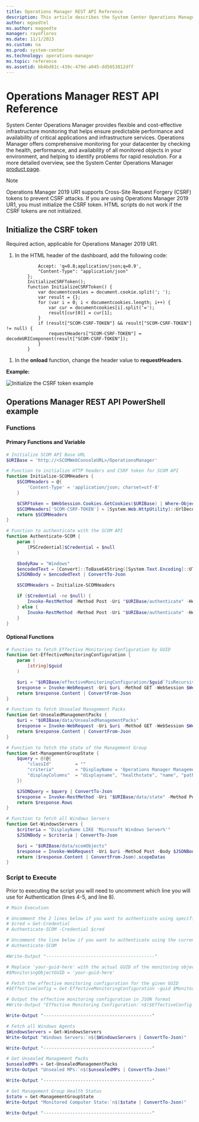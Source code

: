```yaml
---
title: Operations Manager REST API Reference
description: This article describes the System Center Operations Manager REST API reference content.  
author: mgoedtel
ms.author: magoedte
manager: rayoflores
ms.date: 11/1/2023
ms.custom: na
ms.prod: system-center
ms.technology: operations-manager
ms.topic: reference
ms.assetid: bb4bd81c-439c-479d-a045-dd5653812dff
---
```


# Operations Manager REST API Reference

System Center Operations Manager provides flexible and cost-effective infrastructure monitoring that helps ensure predictable performance and availability of critical applications and infrastructure services. Operations Manager offers comprehensive monitoring for your datacenter by checking the health, performance, and availability of all monitored objects in your environment, and helping to identify problems for rapid resolution. For a more detailed overview, see the System Center Operations Manager [product page](/system-center/scom/).

> [!NOTE]
> Operations Manager 2019 UR1 supports Cross-Site Request Forgery (CSRF) tokens to prevent CSRF attacks. If you are using Operations Manager 2019 UR1, you must initialize the CSRF token. HTML scripts do not work if the CSRF tokens are not initialized.

## Initialize the CSRF token

Required action, applicable for Operations Manager 2019 UR1.

1. In the HTML header of the dashboard, add the following code:

```var requestHeaders = {
            Accept: 'q=0.8;application/json;q=0.9',
            "Content-Type": "application/json"
        };
        InitializeCSRFToken();
        function InitializeCSRFToken() {
            var documentcookies = document.cookie.split('; ');
            var result = {};
            for (var i = 0; i < documentcookies.length; i++) {
                var cur = documentcookies[i].split('=');
                result[cur[0]] = cur[1];
            }
            if (result["SCOM-CSRF-TOKEN"] && result["SCOM-CSRF-TOKEN"] != null) {
                requestHeaders["SCOM-CSRF-TOKEN"] = decodeURIComponent(result["SCOM-CSRF-TOKEN"]);
            }
        }
```

1. In the **onload** function, change the header value to **requestHeaders**.

**Example:**

![Initialize the CSRF token example](./Media/index/116854.png)

## Operations Manager REST API PowerShell example

### Functions
#### Primary Functions and Variable
```powershell
# Initialize SCOM API Base URL
$URIBase = 'http://<SCOMWebConsoleURL>/OperationsManager'

# Function to initialize HTTP headers and CSRF token for SCOM API
function Initialize-SCOMHeaders {
    $SCOMHeaders = @{
        'Content-Type' = 'application/json; charset=utf-8'
    }

    $CSRFtoken = $WebSession.Cookies.GetCookies($URIBase) | Where-Object { $_.Name -eq 'SCOM-CSRF-TOKEN' }
    $SCOMHeaders['SCOM-CSRF-TOKEN'] = [System.Web.HttpUtility]::UrlDecode($CSRFtoken.Value)
    return $SCOMHeaders
}

# Function to authenticate with the SCOM API
function Authenticate-SCOM {
    param (
        [PSCredential]$Credential = $null
    )

    $bodyRaw = "Windows"
    $encodedText = [Convert]::ToBase64String([System.Text.Encoding]::UTF8.GetBytes($bodyRaw))
    $JSONBody = $encodedText | ConvertTo-Json

    $SCOMHeaders = Initialize-SCOMHeaders

    if ($Credential -ne $null) {
        Invoke-RestMethod -Method Post -Uri "$URIBase/authenticate" -Headers $SCOMHeaders -Body $JSONBody -Credential $Credential -SessionVariable WebSession
    } else {
        Invoke-RestMethod -Method Post -Uri "$URIBase/authenticate" -Headers $SCOMHeaders -Body $JSONBody -UseDefaultCredentials -SessionVariable WebSession
    }
}
```

#### Optional Functions
```powershell
# Function to fetch Effective Monitoring Configuration by GUID
function Get-EffectiveMonitoringConfiguration {
    param (
        [string]$guid
    )

    $uri = "$URIBase/effectiveMonitoringConfiguration/$guid`?isRecursive=True"
    $response = Invoke-WebRequest -Uri $uri -Method GET -WebSession $WebSession
    return $response.Content | ConvertFrom-Json
}

# Function to fetch Unsealed Management Packs
function Get-UnsealedManagementPacks {
    $uri = "$URIBase/data/UnsealedManagementPacks"
    $response = Invoke-WebRequest -Uri $uri -Method GET -WebSession $WebSession
    return $response.Content | ConvertFrom-Json
}

# Function to fetch the state of the Management Group
function Get-ManagementGroupState {
    $query = @(@{
        "classId"         = ""
        "criteria"        = "DisplayName = 'Operations Manager Management Group'"
        "displayColumns"  = "displayname", "healthstate", "name", "path"
    })

    $JSONQuery = $query | ConvertTo-Json
    $response = Invoke-RestMethod -Uri "$URIBase/data/state" -Method Post -Body $JSONQuery -ContentType "application/json" -WebSession $WebSession
    return $response.Rows
}

# Function to fetch all Windows Servers
function Get-WindowsServers {
    $criteria = "DisplayName LIKE 'Microsoft Windows Server%'"
    $JSONBody = $criteria | ConvertTo-Json

    $uri = "$URIBase/data/scomObjects"
    $response = Invoke-WebRequest -Uri $uri -Method Post -Body $JSONBody -WebSession $WebSession
    return ($response.Content | ConvertFrom-Json).scopeDatas
}
```

### Script to Execute
Prior to executing the script you will need to uncomment which line you will use for Authentication (lines 4-5, and line 8).
```powershell
# Main Execution

# Uncomment the 2 lines below if you want to authenticate using specific credentials
# $cred = Get-Credential
# Authenticate-SCOM -Credential $cred

# Uncomment the line below if you want to authenticate using the current user's credentials
# Authenticate-SCOM

#Write-Output "-----------------------------------------"

# Replace 'your-guid-here' with the actual GUID of the monitoring object
#$MonitoringObjectGUID = 'your-guid-here'

# Fetch the effective monitoring configuration for the given GUID
#$EffectiveConfig = Get-EffectiveMonitoringConfiguration -guid $MonitoringObjectGUID

# Output the effective monitoring configuration in JSON format
#Write-Output "Effective Monitoring Configuration:`n$($EffectiveConfig | ConvertTo-Json)"

Write-Output "-----------------------------------------"

# Fetch all Windows Agents
$WindowsServers = Get-WindowsServers
Write-Output "Windows Servers:`n$($WindowsServers | ConvertTo-Json)"

Write-Output "-----------------------------------------"

# Get Unsealed Management Packs
$unsealedMPs = Get-UnsealedManagementPacks
Write-Output "Unsealed MPs:`n$($unsealedMPs | ConvertTo-Json)"

Write-Output "-----------------------------------------"

# Get Management Group Health Status
$state = Get-ManagementGroupState
Write-Output "Monitored Computer State:`n$($state | ConvertTo-Json)"

Write-Output "-----------------------------------------"
```
